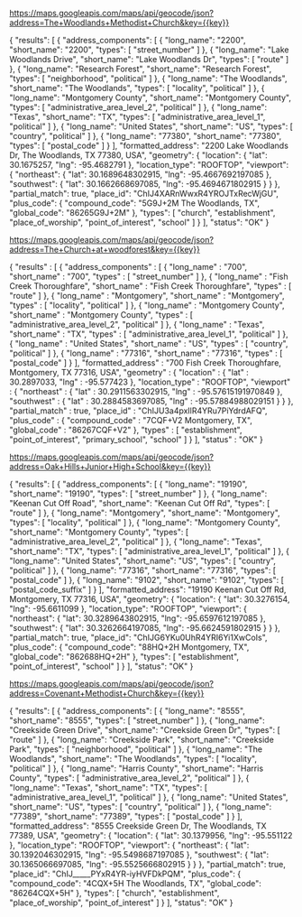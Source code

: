 https://maps.googleapis.com/maps/api/geocode/json?address=The+Woodlands+Methodist+Church&key={{key}}

{
  "results": [
    {
      "address_components": [
        {
          "long_name": "2200",
          "short_name": "2200",
          "types": [
            "street_number"
          ]
        },
        {
          "long_name": "Lake Woodlands Drive",
          "short_name": "Lake Woodlands Dr",
          "types": [
            "route"
          ]
        },
        {
          "long_name": "Research Forest",
          "short_name": "Research Forest",
          "types": [
            "neighborhood",
            "political"
          ]
        },
        {
          "long_name": "The Woodlands",
          "short_name": "The Woodlands",
          "types": [
            "locality",
            "political"
          ]
        },
        {
          "long_name": "Montgomery County",
          "short_name": "Montgomery County",
          "types": [
            "administrative_area_level_2",
            "political"
          ]
        },
        {
          "long_name": "Texas",
          "short_name": "TX",
          "types": [
            "administrative_area_level_1",
            "political"
          ]
        },
        {
          "long_name": "United States",
          "short_name": "US",
          "types": [
            "country",
            "political"
          ]
        },
        {
          "long_name": "77380",
          "short_name": "77380",
          "types": [
            "postal_code"
          ]
        }
      ],
      "formatted_address": "2200 Lake Woodlands Dr, The Woodlands, TX 77380, USA",
      "geometry": {
        "location": {
          "lat": 30.1675257,
          "lng": -95.4682791
        },
        "location_type": "ROOFTOP",
        "viewport": {
          "northeast": {
            "lat": 30.1689648302915,
            "lng": -95.4667692197085
          },
          "southwest": {
            "lat": 30.1662668697085,
            "lng": -95.4694671802915
          }
        }
      },
      "partial_match": true,
      "place_id": "ChIJ4XARnWwxR4YROJTxRecWjGU",
      "plus_code": {
        "compound_code": "5G9J+2M The Woodlands, TX",
        "global_code": "86265G9J+2M"
      },
      "types": [
        "church",
        "establishment",
        "place_of_worship",
        "point_of_interest",
        "school"
      ]
    }
  ],
  "status": "OK"
}


https://maps.googleapis.com/maps/api/geocode/json?address=The+Church+at+woodforest&key={{key}}

{
   "results" : 
   [
      {
         "address_components" : 
         [
            {
               "long_name" : "700",
               "short_name" : "700",
               "types" : 
               [
                  "street_number"
               ]
            },
            {
               "long_name" : "Fish Creek Thoroughfare",
               "short_name" : "Fish Creek Thoroughfare",
               "types" : 
               [
                  "route"
               ]
            },
            {
               "long_name" : "Montgomery",
               "short_name" : "Montgomery",
               "types" : 
               [
                  "locality",
                  "political"
               ]
            },
            {
               "long_name" : "Montgomery County",
               "short_name" : "Montgomery County",
               "types" : 
               [
                  "administrative_area_level_2",
                  "political"
               ]
            },
            {
               "long_name" : "Texas",
               "short_name" : "TX",
               "types" : 
               [
                  "administrative_area_level_1",
                  "political"
               ]
            },
            {
               "long_name" : "United States",
               "short_name" : "US",
               "types" : 
               [
                  "country",
                  "political"
               ]
            },
            {
               "long_name" : "77316",
               "short_name" : "77316",
               "types" : 
               [
                  "postal_code"
               ]
            }
         ],
         "formatted_address" : "700 Fish Creek Thoroughfare, Montgomery, TX 77316, USA",
         "geometry" : 
         {
            "location" : 
            {
               "lat" : 30.2897033,
               "lng" : -95.577423
            },
            "location_type" : "ROOFTOP",
            "viewport" : 
            {
               "northeast" : 
               {
                  "lat" : 30.2911563302915,
                  "lng" : -95.57615191970849
               },
               "southwest" : 
               {
                  "lat" : 30.2884583697085,
                  "lng" : -95.57884988029151
               }
            }
         },
         "partial_match" : true,
         "place_id" : "ChIJU3a4pxIlR4YRu7PiYdrdAFQ",
         "plus_code" : 
         {
            "compound_code" : "7CQF+V2 Montgomery, TX",
            "global_code" : "86267CQF+V2"
         },
         "types" : 
         [
            "establishment",
            "point_of_interest",
            "primary_school",
            "school"
         ]
      }
   ],
   "status" : "OK"
}

https://maps.googleapis.com/maps/api/geocode/json?address=Oak+Hills+Junior+High+School&key={{key}}

{
  "results": [
    {
      "address_components": [
        {
          "long_name": "19190",
          "short_name": "19190",
          "types": [
            "street_number"
          ]
        },
        {
          "long_name": "Keenan Cut Off Road",
          "short_name": "Keenan Cut Off Rd",
          "types": [
            "route"
          ]
        },
        {
          "long_name": "Montgomery",
          "short_name": "Montgomery",
          "types": [
            "locality",
            "political"
          ]
        },
        {
          "long_name": "Montgomery County",
          "short_name": "Montgomery County",
          "types": [
            "administrative_area_level_2",
            "political"
          ]
        },
        {
          "long_name": "Texas",
          "short_name": "TX",
          "types": [
            "administrative_area_level_1",
            "political"
          ]
        },
        {
          "long_name": "United States",
          "short_name": "US",
          "types": [
            "country",
            "political"
          ]
        },
        {
          "long_name": "77316",
          "short_name": "77316",
          "types": [
            "postal_code"
          ]
        },
        {
          "long_name": "9102",
          "short_name": "9102",
          "types": [
            "postal_code_suffix"
          ]
        }
      ],
      "formatted_address": "19190 Keenan Cut Off Rd, Montgomery, TX 77316, USA",
      "geometry": {
        "location": {
          "lat": 30.3276154,
          "lng": -95.6611099
        },
        "location_type": "ROOFTOP",
        "viewport": {
          "northeast": {
            "lat": 30.3289643802915,
            "lng": -95.6597612197085
          },
          "southwest": {
            "lat": 30.3262664197085,
            "lng": -95.6624591802915
          }
        }
      },
      "partial_match": true,
      "place_id": "ChIJG6YKu0UhR4YRI6Yi1XwCoIs",
      "plus_code": {
        "compound_code": "88HQ+2H Montgomery, TX",
        "global_code": "862688HQ+2H"
      },
      "types": [
        "establishment",
        "point_of_interest",
        "school"
      ]
    }
  ],
  "status": "OK"
}

https://maps.googleapis.com/maps/api/geocode/json?address=Covenant+Methodist+Church&key={{key}}

{
  "results": [
    {
      "address_components": [
        {
          "long_name": "8555",
          "short_name": "8555",
          "types": [
            "street_number"
          ]
        },
        {
          "long_name": "Creekside Green Drive",
          "short_name": "Creekside Green Dr",
          "types": [
            "route"
          ]
        },
        {
          "long_name": "Creekside Park",
          "short_name": "Creekside Park",
          "types": [
            "neighborhood",
            "political"
          ]
        },
        {
          "long_name": "The Woodlands",
          "short_name": "The Woodlands",
          "types": [
            "locality",
            "political"
          ]
        },
        {
          "long_name": "Harris County",
          "short_name": "Harris County",
          "types": [
            "administrative_area_level_2",
            "political"
          ]
        },
        {
          "long_name": "Texas",
          "short_name": "TX",
          "types": [
            "administrative_area_level_1",
            "political"
          ]
        },
        {
          "long_name": "United States",
          "short_name": "US",
          "types": [
            "country",
            "political"
          ]
        },
        {
          "long_name": "77389",
          "short_name": "77389",
          "types": [
            "postal_code"
          ]
        }
      ],
      "formatted_address": "8555 Creekside Green Dr, The Woodlands, TX 77389, USA",
      "geometry": {
        "location": {
          "lat": 30.1379956,
          "lng": -95.551122
        },
        "location_type": "ROOFTOP",
        "viewport": {
          "northeast": {
            "lat": 30.1392046302915,
            "lng": -95.5498687197085
          },
          "southwest": {
            "lat": 30.1365066697085,
            "lng": -95.5525666802915
          }
        }
      },
      "partial_match": true,
      "place_id": "ChIJ_____PYxR4YR-iyHVFDkPQM",
      "plus_code": {
        "compound_code": "4CQX+5H The Woodlands, TX",
        "global_code": "86264CQX+5H"
      },
      "types": [
        "church",
        "establishment",
        "place_of_worship",
        "point_of_interest"
      ]
    }
  ],
  "status": "OK"
}